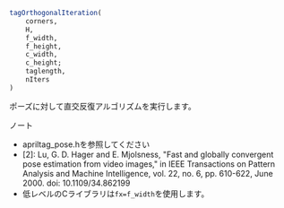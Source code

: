 ```julia
tagOrthogonalIteration(
    corners,
    H,
    f_width,
    f_height,
    c_width,
    c_height;
    taglength,
    nIters
)

```

ポーズに対して直交反復アルゴリズムを実行します。

ノート

  * apriltag_pose.hを参照してください
  * [2]: Lu, G. D. Hager and E. Mjolsness, "Fast and globally convergent pose estimation from video images,"  in IEEE Transactions on Pattern Analysis and Machine Intelligence, vol. 22, no. 6, pp. 610-622, June 2000.  doi: 10.1109/34.862199
  * 低レベルのCライブラリは`fx=f_width`を使用します。
